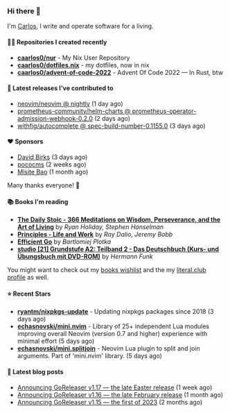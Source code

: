 ### Hi there 👋

I'm [Carlos](https://caarlos0.dev), I write and operate software for a living.

#### 👨‍💻 Repositories I created recently
- **[caarlos0/nur](https://github.com/caarlos0/nur)** - My Nix User Repository
- **[caarlos0/dotfiles.nix](https://github.com/caarlos0/dotfiles.nix)** - my dotfiles, now in nix
- **[caarlos0/advent-of-code-2022](https://github.com/caarlos0/advent-of-code-2022)** - Advent Of Code 2022 — In Rust, btw

#### 🚀 Latest releases I've contributed to


- [neovim/neovim @ nightly](https://github.com/neovim/neovim/releases/tag/nightly) (1 day ago)
- [prometheus-community/helm-charts @ prometheus-operator-admission-webhook-0.2.0](https://github.com/prometheus-community/helm-charts/releases/tag/prometheus-operator-admission-webhook-0.2.0) (2 days ago)
- [withfig/autocomplete @ spec-build-number-0.1155.0](https://github.com/withfig/autocomplete/releases/tag/spec-build-number-0.1155.0) (3 days ago)

#### ❤️ Sponsors
- [David Birks](https://github.com/dbirks) (3 days ago)
- [pococms](https://github.com/pococms) (2 weeks ago)
- [Misite Bao](https://github.com/misitebao) (1 month ago)

Many thanks everyone! 🙏

#### 📚 Books I'm reading
- **[The Daily Stoic - 366 Meditations on Wisdom, Perseverance, and the Art of Living](https://literal.club/caarlos0/book/the-daily-stoic-lbfbd)** by _Ryan Holiday, Stephen Hanselman_
- **[Principles - Life and Work](https://literal.club/caarlos0/book/ray-dalioray-daliojeremy-bobbprinciples-a9caw)** by _Ray Dalio, Jeremy Bobb_
- **[Efficient Go](https://literal.club/caarlos0/book/bartlomiej-plotka-efficient-go-h2xgm)** by _Bartlomiej Plotka_
- **[studio [21] Grundstufe A2: Teilband 2 - Das Deutschbuch (Kurs- und Übungsbuch mit DVD-ROM)](https://literal.club/caarlos0/book/hermann-funk-studio-21-grundstufe-a2-teilband-2-das-deutschbuch-kurs-und-ubungsbuch-mit-dvd-rom-9zuoy)** by _Hermann Funk_

You might want to check out my [books
wishlist](https://www.amazon.com.br/hz/wishlist/ls/EB8P7VS717SV) and the my
[literal.club profile](https://literal.club/caarlos0) as well.

#### ⭐ Recent Stars
- **[ryantm/nixpkgs-update](https://github.com/ryantm/nixpkgs-update)** - Updating nixpkgs packages since 2018 (3 days ago)
- **[echasnovski/mini.nvim](https://github.com/echasnovski/mini.nvim)** - Library of 25+ independent Lua modules improving overall Neovim (version 0.7 and higher) experience with minimal effort (5 days ago)
- **[echasnovski/mini.splitjoin](https://github.com/echasnovski/mini.splitjoin)** - Neovim Lua plugin to split and join arguments. Part of 'mini.nvim' library.  (5 days ago)

#### 📄 Latest blog posts
- [Announcing GoReleaser v1.17 — the late Easter release](https://carlosbecker.com/posts/goreleaser-v1.17/) (1 week ago)
- [Announcing GoReleaser v1.16 — the late February release](https://carlosbecker.com/posts/goreleaser-v1.16/) (1 month ago)
- [Announcing GoReleaser v1.15 — the first of 2023](https://carlosbecker.com/posts/goreleaser-v1.15/) (2 months ago)

